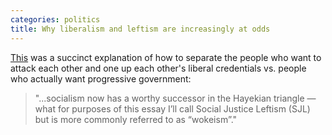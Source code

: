 ```yaml
---
categories: politics
title: Why liberalism and leftism are increasingly at odds
---
```


[This](https://www.natesilver.net/p/why-liberalism-and-leftism-are-increasingly) was a succinct explanation of how to separate the people who want to attack each other and one up each other's liberal credentials vs. people who actually want progressive government:

> "...socialism now has a worthy successor in the Hayekian triangle — what for purposes of this essay I’ll call Social Justice Leftism (SJL) but is more commonly referred to as “wokeism”."
